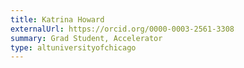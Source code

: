 ```yaml
---
title: Katrina Howard
externalUrl: https://orcid.org/0000-0003-2561-3308
summary: Grad Student, Accelerator
type: altuniversityofchicago
---
```

